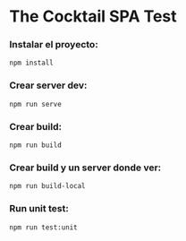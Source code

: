 # The Cocktail SPA Test

### Instalar el proyecto:
```
npm install
```

### Crear server dev:
```
npm run serve
```

### Crear build:
```
npm run build
```

### Crear build y un server donde ver:
```
npm run build-local
```

### Run unit test:
```
npm run test:unit
```

